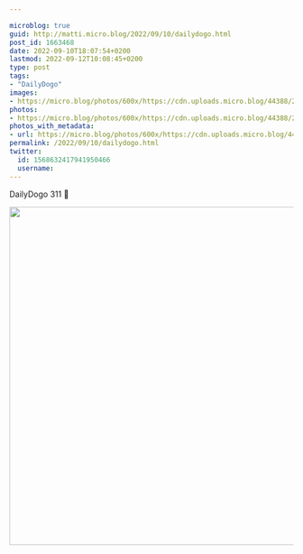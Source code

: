 ```yaml
---

microblog: true
guid: http://matti.micro.blog/2022/09/10/dailydogo.html
post_id: 1663468
date: 2022-09-10T18:07:54+0200
lastmod: 2022-09-12T10:08:45+0200
type: post
tags:
- "DailyDogo"
images:
- https://micro.blog/photos/600x/https://cdn.uploads.micro.blog/44388/2022/244ca25547.jpg
photos:
- https://micro.blog/photos/600x/https://cdn.uploads.micro.blog/44388/2022/244ca25547.jpg
photos_with_metadata:
- url: https://micro.blog/photos/600x/https://cdn.uploads.micro.blog/44388/2022/244ca25547.jpg
permalink: /2022/09/10/dailydogo.html
twitter:
  id: 1568632417941950466
  username:
---
```

DailyDogo 311 🐶

<img src="/media/uploads/2022/244ca25547.jpg" width="600" height="600" alt="" />
